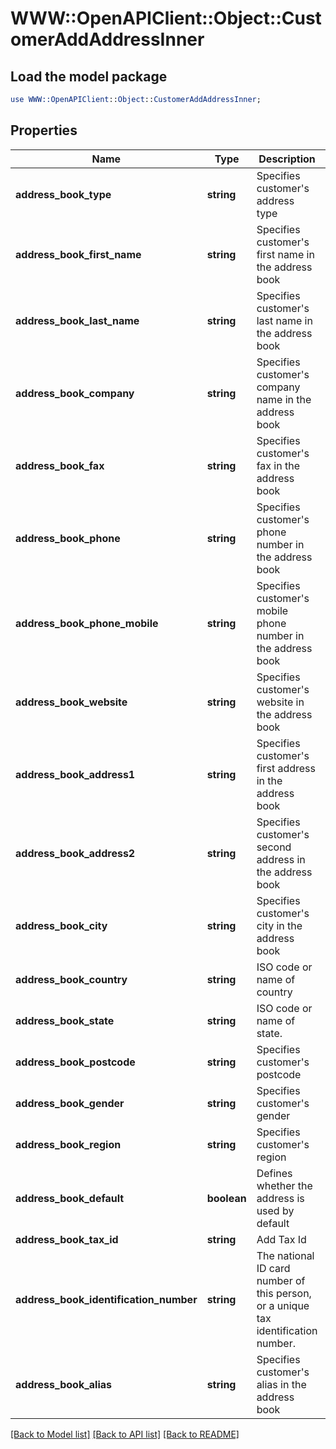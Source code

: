 # WWW::OpenAPIClient::Object::CustomerAddAddressInner

## Load the model package
```perl
use WWW::OpenAPIClient::Object::CustomerAddAddressInner;
```

## Properties
Name | Type | Description | Notes
------------ | ------------- | ------------- | -------------
**address_book_type** | **string** | Specifies customer&#39;s address type | [optional] 
**address_book_first_name** | **string** | Specifies customer&#39;s first name in the address book | [optional] 
**address_book_last_name** | **string** | Specifies customer&#39;s last name in the address book | [optional] 
**address_book_company** | **string** | Specifies customer&#39;s company name in the address book | [optional] 
**address_book_fax** | **string** | Specifies customer&#39;s fax in the address book | [optional] 
**address_book_phone** | **string** | Specifies customer&#39;s phone number in the address book | [optional] 
**address_book_phone_mobile** | **string** | Specifies customer&#39;s mobile phone number in the address book | [optional] 
**address_book_website** | **string** | Specifies customer&#39;s website in the address book | [optional] 
**address_book_address1** | **string** | Specifies customer&#39;s first address in the address book | [optional] 
**address_book_address2** | **string** | Specifies customer&#39;s second address in the address book | [optional] 
**address_book_city** | **string** | Specifies customer&#39;s city in the address book | [optional] 
**address_book_country** | **string** | ISO code or name of country | [optional] 
**address_book_state** | **string** | ISO code or name of state. | [optional] 
**address_book_postcode** | **string** | Specifies customer&#39;s postcode | [optional] 
**address_book_gender** | **string** | Specifies customer&#39;s gender | [optional] 
**address_book_region** | **string** | Specifies customer&#39;s region | [optional] 
**address_book_default** | **boolean** | Defines whether the address is used by default | [optional] 
**address_book_tax_id** | **string** | Add Tax Id | [optional] 
**address_book_identification_number** | **string** | The national ID card number of this person, or a unique tax identification number. | [optional] 
**address_book_alias** | **string** | Specifies customer&#39;s alias in the address book | [optional] 

[[Back to Model list]](../README.md#documentation-for-models) [[Back to API list]](../README.md#documentation-for-api-endpoints) [[Back to README]](../README.md)


